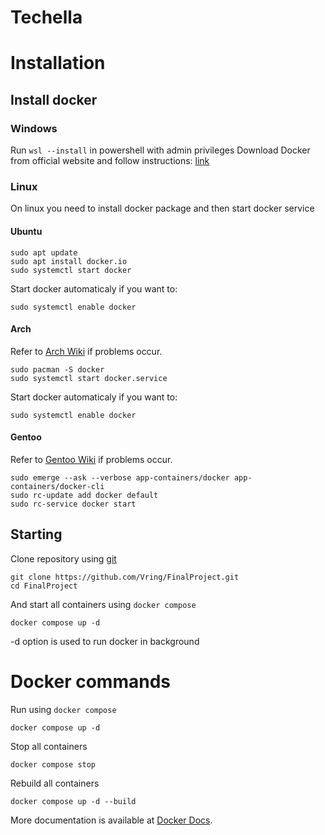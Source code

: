 # Techella

# Installation

## Install docker
### Windows
Run ```wsl --install``` in powershell with admin privileges
Download Docker from official website and follow instructions: [link](https://docs.docker.com/desktop/windows/install/)

### Linux
On linux you need to install docker package and then start docker service
#### Ubuntu
```
sudo apt update
sudo apt install docker.io
sudo systemctl start docker
```
Start docker automaticaly if you want to:
```
sudo systemctl enable docker
````

#### Arch
Refer to [Arch Wiki](https://wiki.archlinux.org/title/Docker) if problems occur.
```
sudo pacman -S docker
sudo systemctl start docker.service
```
Start docker automaticaly if you want to:
```
sudo systemctl enable docker
````

#### Gentoo
Refer to [Gentoo Wiki](https://wiki.gentoo.org/wiki/Docker#Installation) if problems occur.
```
sudo emerge --ask --verbose app-containers/docker app-containers/docker-cli
sudo rc-update add docker default
sudo rc-service docker start
```
## Starting
Clone repository using [git](https://git-scm.com/book/en/v2/Getting-Started-Installing-Git)
```
git clone https://github.com/Vring/FinalProject.git
cd FinalProject
```
And start all containers using ```docker compose```
```
docker compose up -d
```
-d option is used to run docker in background

# Docker commands
Run using ```docker compose```
```
docker compose up -d
```

Stop all containers
```
docker compose stop
```

Rebuild all containers
```
docker compose up -d --build
```

More documentation is available at [Docker Docs](https://docs.docker.com/compose/).
